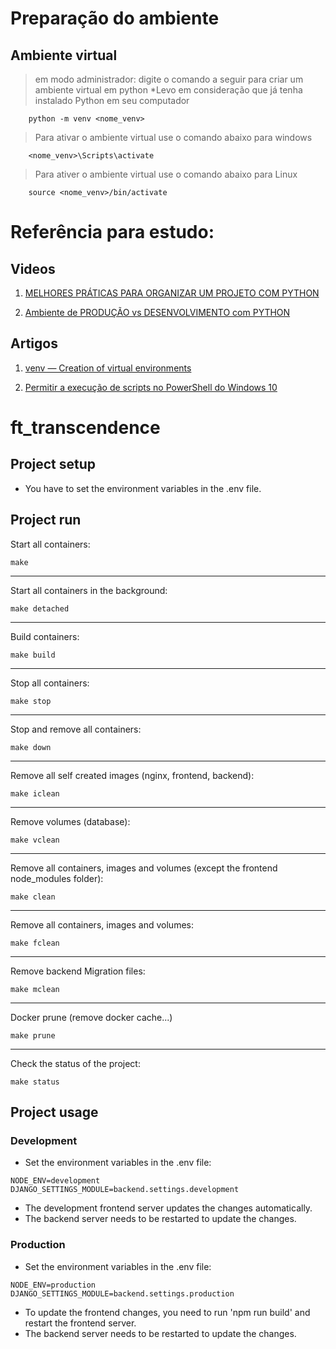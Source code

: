 # Preparação do ambiente

## Ambiente virtual 

> em modo administrador:
> digite o comando a seguir para criar um ambiente virtual em python
> *Levo em consideração que já tenha instalado Python em seu computador

```
    python -m venv <nome_venv>
```
> Para ativar o ambiente virtual use o comando abaixo para windows

```
    <nome_venv>\Scripts\activate
```
> Para ativer o ambiente virtual use o comando abaixo para Linux

```
    source <nome_venv>/bin/activate  
```

# Referência para estudo:

## Videos

1. [MELHORES PRÁTICAS PARA ORGANIZAR UM PROJETO COM PYTHON](https://www.youtube.com/watch?v=bCQrN8qCxiU)

2. [Ambiente de PRODUÇÃO vs DESENVOLVIMENTO com PYTHON](https://www.youtube.com/watch?v=cJp3uxDII6c)

## Artigos

1. [venv — Creation of virtual environments](https://docs.python.org/3/library/venv.html)

2. [Permitir a execução de scripts no PowerShell do Windows 10](https://answers.microsoft.com/pt-br/windows/forum/all/permitir-a-execu%C3%A7%C3%A3o-de-scripts-no/f6b195cf-0be7-46e2-b88c-358c79f78343)

# ft_transcendence

## Project setup

 - You have to set the environment variables in the .env file.

## Project run

Start all containers:
```
make
```
---
Start all containers in the background:
```
make detached
```
---
Build containers:
```
make build
```
---
Stop all containers:
```
make stop
```
---
Stop and remove all containers:
```
make down
```
---
Remove all self created images (nginx, frontend, backend):
```
make iclean
```
---
Remove volumes (database):
```
make vclean
```
---
Remove all containers, images and volumes (except the frontend node_modules folder):
```
make clean
```
---
Remove all containers, images and volumes:
```
make fclean
```
---
Remove backend Migration files:
```
make mclean
```
---
Docker prune (remove docker cache...)
```
make prune
```
---
Check the status of the project:
```
make status
```

## Project usage

### Development

- Set the environment variables in the .env file:
```
NODE_ENV=development
DJANGO_SETTINGS_MODULE=backend.settings.development
```
- The development frontend server updates the changes automatically.
- The backend server needs to be restarted to update the changes.

### Production

- Set the environment variables in the .env file:
```
NODE_ENV=production
DJANGO_SETTINGS_MODULE=backend.settings.production
```
- To update the frontend changes, you need to run 'npm run build' and restart the frontend server.
- The backend server needs to be restarted to update the changes.